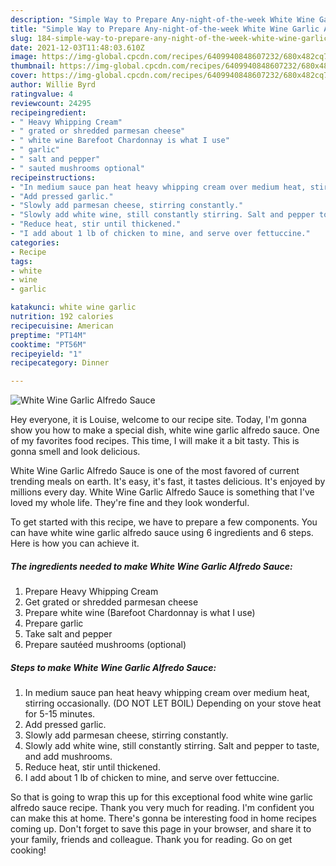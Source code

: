 ```yaml
---
description: "Simple Way to Prepare Any-night-of-the-week White Wine Garlic Alfredo Sauce"
title: "Simple Way to Prepare Any-night-of-the-week White Wine Garlic Alfredo Sauce"
slug: 184-simple-way-to-prepare-any-night-of-the-week-white-wine-garlic-alfredo-sauce
date: 2021-12-03T11:48:03.610Z
image: https://img-global.cpcdn.com/recipes/6409940848607232/680x482cq70/white-wine-garlic-alfredo-sauce-recipe-main-photo.jpg
thumbnail: https://img-global.cpcdn.com/recipes/6409940848607232/680x482cq70/white-wine-garlic-alfredo-sauce-recipe-main-photo.jpg
cover: https://img-global.cpcdn.com/recipes/6409940848607232/680x482cq70/white-wine-garlic-alfredo-sauce-recipe-main-photo.jpg
author: Willie Byrd
ratingvalue: 4
reviewcount: 24295
recipeingredient:
- " Heavy Whipping Cream"
- " grated or shredded parmesan cheese"
- " white wine Barefoot Chardonnay is what I use"
- " garlic"
- " salt and pepper"
- " sauted mushrooms optional"
recipeinstructions:
- "In medium sauce pan heat heavy whipping cream over medium heat, stirring occasionally. (DO NOT LET BOIL) Depending on your stove heat for 5-15 minutes."
- "Add pressed garlic."
- "Slowly add parmesan cheese, stirring constantly."
- "Slowly add white wine, still constantly stirring. Salt and pepper to taste, and add mushrooms."
- "Reduce heat, stir until thickened."
- "I add about 1 lb of chicken to mine, and serve over fettuccine."
categories:
- Recipe
tags:
- white
- wine
- garlic

katakunci: white wine garlic 
nutrition: 192 calories
recipecuisine: American
preptime: "PT14M"
cooktime: "PT56M"
recipeyield: "1"
recipecategory: Dinner

---
```



![White Wine Garlic Alfredo Sauce](https://img-global.cpcdn.com/recipes/6409940848607232/680x482cq70/white-wine-garlic-alfredo-sauce-recipe-main-photo.jpg)

Hey everyone, it is Louise, welcome to our recipe site. Today, I'm gonna show you how to make a special dish, white wine garlic alfredo sauce. One of my favorites food recipes. This time, I will make it a bit tasty. This is gonna smell and look delicious.

White Wine Garlic Alfredo Sauce is one of the most favored of current trending meals on earth. It's easy, it's fast, it tastes delicious. It's enjoyed by millions every day. White Wine Garlic Alfredo Sauce is something that I've loved my whole life. They're fine and they look wonderful.




To get started with this recipe, we have to prepare a few components. You can have white wine garlic alfredo sauce using 6 ingredients and 6 steps. Here is how you can achieve it.

<!--inarticleads1-->

##### The ingredients needed to make White Wine Garlic Alfredo Sauce:

1. Prepare  Heavy Whipping Cream
1. Get  grated or shredded parmesan cheese
1. Prepare  white wine (Barefoot Chardonnay is what I use)
1. Prepare  garlic
1. Take  salt and pepper
1. Prepare  sautéed mushrooms (optional)




<!--inarticleads2-->

##### Steps to make White Wine Garlic Alfredo Sauce:

1. In medium sauce pan heat heavy whipping cream over medium heat, stirring occasionally. (DO NOT LET BOIL) Depending on your stove heat for 5-15 minutes.
1. Add pressed garlic.
1. Slowly add parmesan cheese, stirring constantly.
1. Slowly add white wine, still constantly stirring. Salt and pepper to taste, and add mushrooms.
1. Reduce heat, stir until thickened.
1. I add about 1 lb of chicken to mine, and serve over fettuccine.




So that is going to wrap this up for this exceptional food white wine garlic alfredo sauce recipe. Thank you very much for reading. I'm confident you can make this at home. There's gonna be interesting food in home recipes coming up. Don't forget to save this page in your browser, and share it to your family, friends and colleague. Thank you for reading. Go on get cooking!
